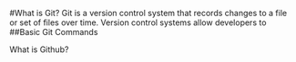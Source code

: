 #What is Git?
Git is a version control system that records changes to a file or set of files over time. Version control systems allow developers to
##Basic Git Commands



What is Github?

